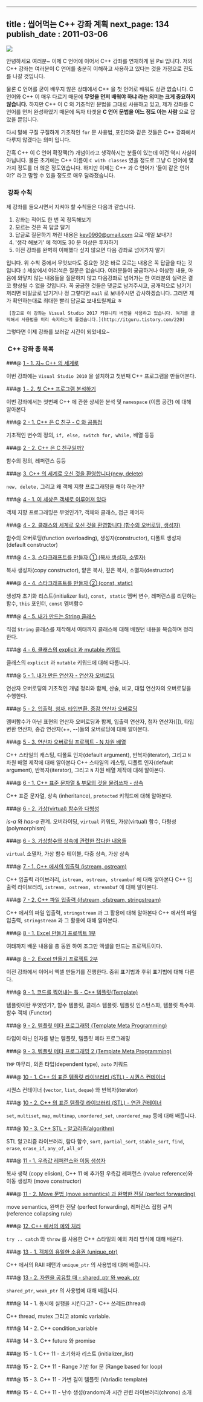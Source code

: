 ----------------
title : 씹어먹는 C++ 강좌 계획
next_page: 134
publish_date : 2011-03-06
--------------

![](/img/ChewingCpplogo.png)

안녕하세요 여러분~ 이제 C 언어에 이어서 C++ 강좌를 연재하게 된 Psi 입니다. 저의 C++ 강좌는 여러분이 C 언어를 충분히 이해하고 사용하고 있다는 것을 가정으로 진도를 나갈 것입니다.


물론 C 언어를 굳이 배우지 않은 상태에서 C++ 을 첫 언어로 배워도 상관 없습니다. C 언어와 C++ 이 매우 다르기 때문에 **무엇을 먼저 배워야 하냐 라는 의미는 크게 중요하지 않습니다.** 하지만 C++ 이 C 의 기초적인 문법을 그대로 사용하고 있고, 제가 강좌를 C 언어를 먼저 완성하였기 때문에 독자 타겟을 **C 언어 문법을 어느 정도 아는 사람** 으로 잡았을 뿐입니다.


다시 말해 구질 구질하게 기초적인 `for` 문 사용법, 포인터와 같은 것들은 C++ 강좌에서 다루지 않겠다는 의미 입니다.

간혹 C++ 이 C 언어 확장팩(?) 개념이라고 생각하시는 분들이 있는데 이건 역시 사실이 아닙니다. 물론 초기에는 C++ 이름이 `C with classes` 였을 정도로 그냥 C 언어에 몇 가지 정도를 더 얹은 정도였습니다. 하지만 이제는 C++ 과 C 언어가 '둘이 같은 언어야?' 라고 말할 수 있을 정도로 매우 달라졌습니다.


###  강좌 수칙


제 강좌를 들으시면서 지켜야 할 수칙들은 다음과 같습니다.

1. 강좌는 적어도 한 번 꼭 정독해보기
1. 모르는 것은 꼭 답글 달기
1. 답글로 질문하기 꺼린 내용은 kev0960@gmail.com 으로 메일 보내기!
1. '생각 해보기' 에 적어도 30 분 이상은 투자하기
1. 이전 강좌를 완벽히 이해했다 싶지 않으면 다음 강좌로 넘어가지 말기

입니다. 위 수칙 중에서 무엇보다도 중요한 것은 바로 모르는 내용은 꼭 답글을 다는 것입니다 :)
세상에서 어리석은 질문은 없습니다. 여러분들이 궁금하거나 이상한 내용, 마음에 와닿지 않는 내용들을 질문하지 않고 다음강좌로 넘어가는 한 여러분의 실력은 결코 향상될 수 없을 것입니다.
꼭 궁금한 것들은 댓글로 남겨주시고, 공개적으로 남기기 꺼리면 비밀글로 남기거나 정 그렇다면 `mail` 로 보내주시면 감사하겠습니다. 그러면 제가 확인하는대로 최대한 빨리 답글로 보내드릴께요 ㅎ

```warning
 [참고로 이 강좌는 Visual Studio 2017 커뮤니티 버전을 사용하고 있습니다. 여기를 클릭해서 사용법을 미리 숙지하는게 좋겠습니다.](http://itguru.tistory.com/220)
```


그렇다면 이제 강좌를 보러갈 시간이 되었네요~


###  C++ 강좌 총 목록

###@ [1 - 1. 자~ C++ 의 세계로](http://itguru.tistory.com/134)

이번 강좌에는 `Visual Studio 2010` 을 설치하고 첫번째 C++ 프로그램을 만들어본다.

###@ [1 - 2. 첫 C++ 프로그램 분석하기](http://itguru.tistory.com/136)

이번 강좌에서는 첫번째 C++ 에 관한 상세한 분석 및 `namespace` (이름 공간) 에 대해 알아본다

###@ [2 - 1. C++ 은 C 친구 - C 와 공통점](http://itguru.tistory.com/138)

기초적인 변수의 정의, `if, else, switch for, while,` 배열 등등

###@ [2 - 2. C++ 은 C 친구일까?](http://itguru.tistory.com/141)

함수의 정의, 레퍼런스 등등

###@ [3. C++ 의 세계로 오신 것을 환영합니다(new, delete)](http://itguru.tistory.com/169)

`new, delete,` 그리고 왜 객체 지향 프로그래밍을 해야 하는가?

###@ [4 - 1. 이 세상은 객체로 이루어져 있다](http://itguru.tistory.com/172)

객체 지향 프로그래밍은 무엇인가?, 객체와 클래스, 접근 제어자

###@ [4 - 2. 클래스의 세계로 오신 것을 환영합니다 (함수의 오버로딩, 생성자)](http://itguru.tistory.com/173)

함수의 오버로딩(function overloading), 생성자(constructor), 디폴트 생성자(default constructor)

###@ [4 - 3. 스타크래프트를 만들자 ① (복사 생성자, 소멸자)](http://itguru.tistory.com/188)

복사 생성자(copy constructor), 얕은 복사, 깊은 복사, 소멸자(destructor)

###@ [4 - 4. 스타크래프트를 만들자 ② (const, static)](http://itguru.tistory.com/197)

생성자 초기화 리스트(initializer list), `const, static` 멤버 변수, 레퍼런스를 리턴하는 함수, `this` 포인터, `const` 멤버함수

###@ [4 - 5. 내가 만드는 String 클래스](http://itguru.tistory.com/198)

직접 `String` 클래스를 제작해서 여태까지 클래스에 대해 배웠던 내용을 복습하며 정리한다.

###@ [4 - 6. 클래스의 explicit 과 mutable 키워드](/253)

클래스의 `explicit` 과 `mutable` 키워드에 대해 다룹니다.

###@ [5 - 1. 내가 만든 연산자 - 연산자 오버로딩](http://itguru.tistory.com/202)

연산자 오버로딩의 기초적인 개념 정리와 함께, 산술, 비교, 대입 연산자의 오버로딩을 수행한다.

###@ [5 - 2. 입출력, 첨자, 타입변환, 증감 연산자 오버로딩](http://itguru.tistory.com/203)

멤버함수가 아닌 표현의 연산자 오버로딩과 함께, 입출력 연산자, 첨자 연산자([]), 타입 변환 연산자, 증감 연산자(++, --)들의 오버로딩에 대해 알아본다.
 
###@ [5 - 3. 연산자 오버로딩 프로젝트 - N 차원 배열](http://itguru.tistory.com/204)

C++ 스타일의 캐스팅, 디폴트 인자(default argument), 반복자(iterator), 그리고 `N` 차원 배열 제작에 대해 알아본다 C++ 스타일의 캐스팅, 디폴트 인자(default argument), 반복자(iterator), 그리고 `N` 차원 배열 제작에 대해 알아본다.

###@ [6 - 1. C++ 표준 문자열 & 부모의 것을 물려쓰자 - 상속](http://itguru.tistory.com/209)

C++ 표준 문자열, 상속 (inheritance), `protected` 키워드에 대해 알아본다.

###@ [6 - 2. 가상(virtual) 함수와 다형성](http://itguru.tistory.com/210)

*is-a* 와 *has-a* 관계. 오버라이딩, `virtual` 키워드, 가상(virtual) 함수, 다형성(polymorphism)

###@ [6 - 3. 가상함수와 상속에 관련한 잡다한 내용들](http://itguru.tistory.com/211)

`virtual` 소멸자, 가상 함수 테이블, 다중 상속, 가상 상속

###@ [7 - 1. C++ 에서의 입출력 (istream, ostream)](http://itguru.tistory.com/213)

C++ 입출력 라이브러리, `istream, ostream, streambuf` 에 대해 알아본다 C++ 입출력 라이브러리, `istream, ostream, streambuf` 에 대해 알아본다.

###@ [7 - 2. C++ 파일 입출력 (ifstream, ofstream, stringstream)](http://itguru.tistory.com/215)

C++ 에서의 파일 입출력, `stringstream` 과 그 활용에 대해 알아본다 C++ 에서의 파일 입출력, `stringstream` 과 그 활용에 대해 알아본다.

###@ [8 - 1. Excel 만들기 프로젝트 1부](http://itguru.tistory.com/217)

여태까지 배운 내용을 총 동원 하여 조그만 엑셀을 만드는 프로젝트이다.

###@ [8 - 2. Excel 만들기 프로젝트 2부](http://itguru.tistory.com/218)

이전 강좌에서 이어서 엑셀 만들기를 진행한다. 중위 표기법과 후위 표기법에 대해 다룬다.

###@ [9 - 1. 코드를 찍어내는 틀 - C++ 템플릿(Template)](http://itguru.tistory.com/219)

템플릿이란 무엇인가?, 함수 템플릿, 클래스 템플릿. 템플릿 인스턴스화, 템플릿 특수화. 함수 객체 (Functor)

###@ [9 - 2. 템플릿 메타 프로그래밍 (Template Meta Programming)](http://itguru.tistory.com/221)

타입이 아닌 인자를 받는 템플릿, 템플릿 메타 프로그래밍

###@ [9 - 3. 템플릿 메타 프로그래밍 2 (Template Meta Programming)](http://itguru.tistory.com/222)

`TMP` 마무리, 의존 타입(dependent type), `auto` 키워드

###@ [10 - 1. C++ 의 표준 템플릿 라이브러리 (STL) - 시퀀스 컨테이너](http://itguru.tistory.com/223)

시퀀스 컨테이너 (`vector`, `list`, `deque`) 와 반복자(iterator)

###@ [10 - 2. C++ 의 표준 템플릿 라이브러리 (STL) - 연관 컨테이너](http://itguru.tistory.com/224)

`set`, `multiset`, `map`, `multimap`, `unordered_set`, `unordered_map` 등에 대해 배웁니다.

###@ [10 - 3. C++ STL - 알고리즘(algorithm)](http://itguru.tistory.com/225)

STL 알고리즘 라이브러리, 람다 함수, `sort`, `partial_sort`, `stable_sort`, `find`, `erase`, `erase_if`, `any_of`, `all_of`

###@ [11 - 1. 우측값 레퍼런스와 이동 생성자](http://itguru.tistory.com/227)

복사 생략 (copy elision), C++ 11 에 추가된 우측값 레퍼런스 (rvalue reference)와 이동 생성자 (move constructor)

###@ [11 - 2. Move 문법 (move semantics) 과 완벽한 전달 (perfect forwarding)](http://itguru.tistory.com/228)

move semantics, 완벽한 전달 (perfect forwarding), 레퍼런스 접힘 규칙 (reference collapsing rule)

###@ [12. C++ 에서의 예외 처리](/230)

`try .. catch` 와 `throw` 를 사용한 C++ 스타일의 예외 처리 방식에 대해 배운다.

###@ [13 - 1. 객체의 유일한 소유권 (unique_ptr)](/229)

C++ 에서의 RAII 패턴과 `unique_ptr` 의 사용법에 대해 배웁니다.

###@ [13 - 2. 자원을 공유할 때 - shared_ptr 와 weak_ptr](/252)

`shared_ptr`, `weak_ptr` 의 사용법에 대해 배웁니다.

###@ 14 - 1. 동시에 실행을 시킨다고? - C++ 쓰레드(thread)

C++ thread, mutex 그리고 atomic variable.

###@ 14 - 2. C++ condition_variable

###@ 14 - 3. C++ future 와 promise

###@ 15 - 1. C++ 11 - 초기화자 리스트 (initializer_list)

###@ 15 - 2. C++ 11 - Range 기반 for 문 (Range based for loop)

###@ 15 - 3. C++ 11 - 가변 길이 템플릿 (Variadic template)

###@ 15 - 4. C++ 11 - 난수 생성(random)과 시간 관련 라이브러리(chrono) 소개